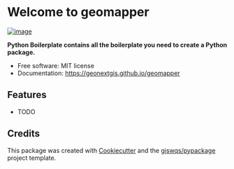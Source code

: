 # Welcome to geomapper


[![image](https://img.shields.io/pypi/v/geomapper.svg)](https://pypi.python.org/pypi/geomapper)


**Python Boilerplate contains all the boilerplate you need to create a Python package.**


-   Free software: MIT license
-   Documentation: <https://geonextgis.github.io/geomapper>
    

## Features

-   TODO

## Credits

This package was created with [Cookiecutter](https://github.com/cookiecutter/cookiecutter) and the [giswqs/pypackage](https://github.com/giswqs/pypackage) project template.
